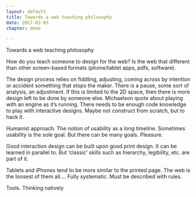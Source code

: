 ```yaml
---
layout: default
title: Towards a web teaching philosophy
date: 2017-02-03
chapter: demo

---
```


Towards a web teaching philosophy

How do you teach someone to design for the web? Is the web that different than other screen-based formats (phone/tablet apps, pdfs, software).

The design process relies on fiddling, adjusting, coming across by intention or accident something that stops the maker. There is a pause, some sort of analysis, an adjustment. If this is limited to the 2D space, then there is more design left to be done by someone else. Michaelson quote about playing with an engine as it’s running. There needs to be enough code knowledge to play with interactive designs. Maybe not construct from scratch, but to hack it.

Humanist approach. The notion of usability as a long timeline. Sometimes usability is the sole goal. But there can be many goals. Pleasure.

Good interaction design can be built upon good print design. It can be learned in parallel to. But ‘classic’ skills such as hierarchy, legibility, etc. are part of it.

Tablets and iPhones tend to be more similar to the printed page. The web is the loosest of them all…. Fully systematic. Must be described with rules.

Tools. Thinking natively
